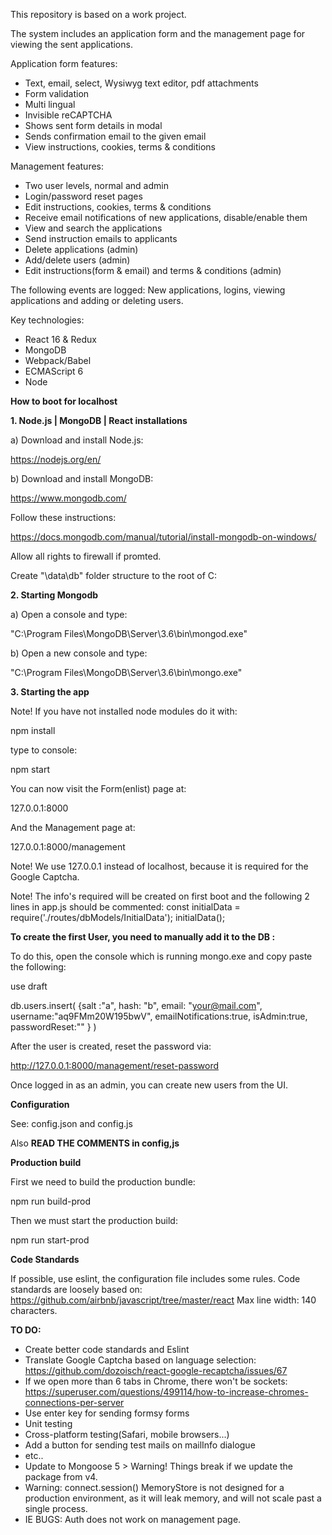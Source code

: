 This repository is based on a work project.

The system includes an application form and the management page for viewing the sent applications.

Application form features:
- Text, email, select, Wysiwyg text editor, pdf attachments
- Form validation
- Multi lingual
- Invisible reCAPTCHA
- Shows sent form details in modal
- Sends confirmation email to the given email
- View instructions, cookies, terms & conditions

Management features:
- Two user levels, normal and admin
- Login/password reset pages
- Edit instructions, cookies, terms & conditions
- Receive email notifications of new applications, disable/enable them
- View and search the applications
- Send instruction emails to applicants
- Delete applications (admin)
- Add/delete users (admin)
- Edit instructions(form & email) and terms & conditions (admin)

The following events are logged: New applications, logins, viewing applications and adding or deleting users.

Key technologies:
- React 16 & Redux
- MongoDB
- Webpack/Babel
- ECMAScript 6
- Node


**How to boot for localhost**

**1. Node.js | MongoDB | React installations**

a) Download and install Node.js:

https://nodejs.org/en/

b) Download and install MongoDB:

https://www.mongodb.com/

Follow these instructions:

https://docs.mongodb.com/manual/tutorial/install-mongodb-on-windows/

Allow all rights to firewall if promted.

Create "\data\db" folder structure to the root of C:

**2. Starting Mongodb**

a) Open a console and type:

"C:\Program Files\MongoDB\Server\3.6\bin\mongod.exe"

b) Open a new console and type:

"C:\Program Files\MongoDB\Server\3.6\bin\mongo.exe"

**3. Starting the app**

Note! If you have not installed node modules do it with:

npm install

type to console:

npm start

You can now visit the Form(enlist) page at:

127.0.0.1:8000

And the Management page at:

127.0.0.1:8000/management

Note! We use 127.0.0.1 instead of localhost, because it is required for the Google Captcha.

Note! The info's required will be created on first boot and the following 2 lines in app.js should be commented:
const initialData = require('./routes/dbModels/InitialData');
initialData();

**To create the first User, you need to manually add it to the DB :**

To do this, open the console which is running mongo.exe and copy paste the following:

use draft

db.users.insert( {salt :"a",
hash: "b",
email: "your@mail.com", 
username:"aq9FMm20W195bwV",
emailNotifications:true,
isAdmin:true,
passwordReset:""
} )

After the user is created, reset the password via:

http://127.0.0.1:8000/management/reset-password

Once logged in as an admin, you can create new users from the UI.


**Configuration**

See: config.json and config.js

Also **READ THE COMMENTS in config,js**


**Production build**

First we need to build the production bundle:

npm run build-prod

Then we must start the production build:

npm run start-prod

**Code Standards**

If possible, use eslint, the configuration file includes some rules.
Code standards are loosely based on:
https://github.com/airbnb/javascript/tree/master/react
Max line width: 140 characters.

**TO DO:**

- Create better code standards and Eslint
- Translate Google Captcha based on language selection:
https://github.com/dozoisch/react-google-recaptcha/issues/67
- If we open more than 6 tabs in Chrome, there won't be sockets:
  https://superuser.com/questions/499114/how-to-increase-chromes-connections-per-server
- Use enter key for sending formsy forms
- Unit testing
- Cross-platform testing(Safari, mobile browsers...)
- Add a button for sending test mails on mailInfo dialogue
- etc..
- Update to Mongoose 5 > Warning! Things break if we update the package from v4.
- Warning: connect.session() MemoryStore is not
  designed for a production environment, as it will leak
  memory, and will not scale past a single process.
- IE BUGS: Auth does not work on management page.
